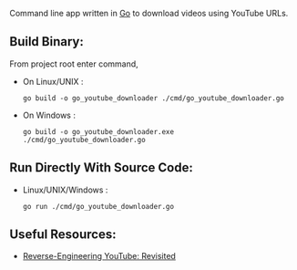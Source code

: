 
Command line app written in [Go](https://go.dev) to download videos using YouTube URLs.

## Build Binary:

From project root enter command,

- On Linux/UNIX :

    `go build -o go_youtube_downloader ./cmd/go_youtube_downloader.go`

- On Windows :

    `go build -o go_youtube_downloader.exe ./cmd/go_youtube_downloader.go`

## Run Directly With Source Code:

- Linux/UNIX/Windows :

    `go run ./cmd/go_youtube_downloader.go`

## Useful Resources:

- [Reverse-Engineering YouTube: Revisited](https://tyrrrz.me/blog/reverse-engineering-youtube-revisited)
